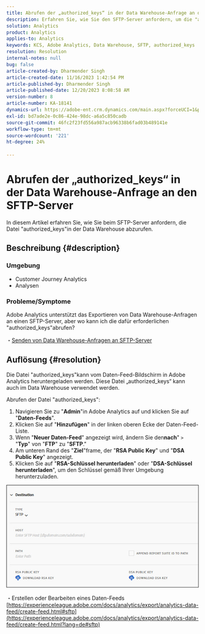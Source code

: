 ```yaml
---
title: Abrufen der „authorized_keys“ in der Data Warehouse-Anfrage an den SFTP-Server
description: Erfahren Sie, wie Sie den SFTP-Server anfordern, um die "authorized_keys"abzurufen
solution: Analytics
product: Analytics
applies-to: Analytics
keywords: KCS, Adobe Analytics, Data Warehouse, SFTP, authorized_keys
resolution: Resolution
internal-notes: null
bug: false
article-created-by: Dharmender Singh
article-created-date: 11/16/2023 1:42:54 PM
article-published-by: Dharmender Singh
article-published-date: 12/20/2023 8:08:58 AM
version-number: 8
article-number: KA-18141
dynamics-url: https://adobe-ent.crm.dynamics.com/main.aspx?forceUCI=1&pagetype=entityrecord&etn=knowledgearticle&id=7fa03007-8684-ee11-8179-6045bd0063aa
exl-id: bd7ade2e-0c86-424e-98dc-a6a5c850cadb
source-git-commit: 46fc2f23fd556a987acb96338b6fad03b489141e
workflow-type: tm+mt
source-wordcount: '221'
ht-degree: 24%

---
```


# Abrufen der „authorized_keys“ in der Data Warehouse-Anfrage an den SFTP-Server


In diesem Artikel erfahren Sie, wie Sie beim SFTP-Server anfordern, die Datei &quot;authorized_keys&quot;in der Data Warehouse abzurufen.

## Beschreibung {#description}


### Umgebung

- Customer Journey Analytics
- Analysen


### <b>Probleme/Symptome</b>

Adobe Analytics unterstützt das Exportieren von Data Warehouse-Anfragen an einen SFTP-Server, aber wo kann ich die dafür erforderlichen &quot;authorized_keys&quot;abrufen?

・[Senden von Data Warehouse-Anfragen an SFTP-Server](https://experienceleague.adobe.com/docs/analytics/export/ftp-and-sftp/secure-file-transfer-protocol/ftp-sftp-dw.html?lang=de)


## Auflösung {#resolution}


Die Datei &quot;authorized_keys&quot;kann vom Daten-Feed-Bildschirm in Adobe Analytics heruntergeladen werden. Diese Datei „authorized_keys“ kann auch im Data Warehouse verwendet werden.

Abrufen der Datei &quot;authorized_keys&quot;:

1. Navigieren Sie zu &quot;<b>Admin</b>&quot;in Adobe Analytics auf und klicken Sie auf &quot;<b>Daten-Feeds</b>&quot;.
2. Klicken Sie auf &quot;<b>Hinzufügen</b>&quot; in der linken oberen Ecke der Daten-Feed-Liste.
3. Wenn &quot;<b>Neuer Daten-Feed</b>&quot; angezeigt wird, ändern Sie den<b>nach</b>&quot; `>`  &quot;<b>Typ</b>&quot; von &quot;<b>FTP</b>&quot; zu &quot;<b>SFTP</b>.&quot;
4. Am unteren Rand des &quot;<b>Ziel</b>&quot;frame, der &quot;<b>RSA Public Key</b>&quot; und &quot;<b>DSA Public Key</b>&quot; angezeigt.
5. Klicken Sie auf &quot;<b>RSA-Schlüssel herunterladen</b>&quot; oder &quot;<b>DSA-Schlüssel herunterladen</b>&quot;, um den Schlüssel gemäß Ihrer Umgebung herunterzuladen.


![](assets/50e37472-899b-ec11-b400-00224805a4ef.png)

・Erstellen oder Bearbeiten eines Daten-Feeds
[https://experienceleague.adobe.com/docs/analytics/export/analytics-data-feed/create-feed.html#sftp](https://experienceleague.adobe.com/docs/analytics/export/analytics-data-feed/create-feed.html?lang=de#sftp)
